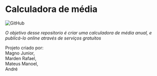 # Calculadora de média

![GitHub](https://img.shields.io/github/license/magnojunior07/calculadora-de-media?style=plastic)

*O objetivo desse repositorio é criar uma calculadora de média anual, e publicá-lo online através de serviços gratuitos*

Projeto criado por:<br>
Magno Junior, <br>
Marden Rafael, <br>
Mateus Manoel, <br>
André


